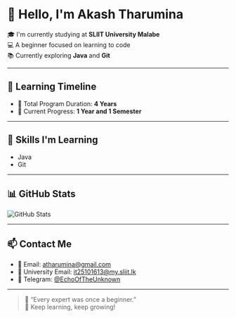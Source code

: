 
# 👋 Hello, I'm Akash Tharumina 

🎓 I'm currently studying at **SLIIT University Malabe**  
💻 A beginner focused on learning to code  
📚 Currently exploring **Java** and **Git**

---

## 🧠 Learning Timeline

- 🎯 Total Program Duration: **4 Years**
- 📅 Current Progress: **1 Year and 1 Semester**

---

## 🚀 Skills I'm Learning

- Java
- Git

---

## 📊 GitHub Stats

![GitHub Stats](https://github-readme-stats.vercel.app/api?username=IT25101613&show_icons=true&theme=nord)

---

## 📫 Contact Me

- 📧 Email: [atharumina@gmail.com](mailto:atharumina@gmail.com)
- 📧 University Email: [it25101613@my.sliit.lk](mailto:it25101613@my.sliit.lk)
- 💬 Telegram: [@EchoOfTheUnknown](https://t.me/EchoOfTheUnknown)

---

> 🌟 “Every expert was once a beginner.”  
> 👻  Keep learning, keep growing!
